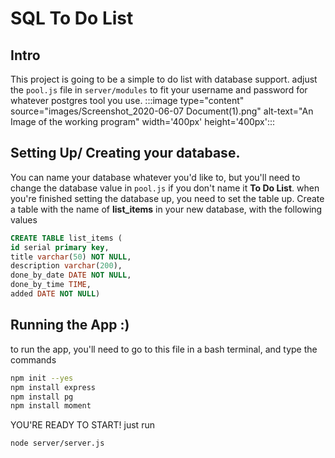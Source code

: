 # SQL To Do List

## Intro

This project is going to be a simple to do list with database support. adjust the `pool.js` file in `server/modules` to fit your username and password for whatever postgres tool you use.
:::image type="content" source="images/Screenshot_2020-06-07 Document(1).png" alt-text="An Image of the working program" width='400px' height='400px':::

## Setting Up/ Creating your database.

You can name your database whatever you'd like to, but you'll need to change the database value in `pool.js` if you don't name it **To Do List**.
when you're finished setting the database up, you need to set the table up. Create a table with the name of **list_items** in your new database, with the following values

```sql
CREATE TABLE list_items (
id serial primary key,
title varchar(50) NOT NULL,
description varchar(200),
done_by_date DATE NOT NULL,
done_by_time TIME,
added DATE NOT NULL)
```

## Running the App :)

to run the app, you'll need to go to this file in a bash terminal, and type the commands

```bash
npm init --yes
npm install express
npm install pg
npm install moment
```

YOU'RE READY TO START! just run

```bash
node server/server.js
```
